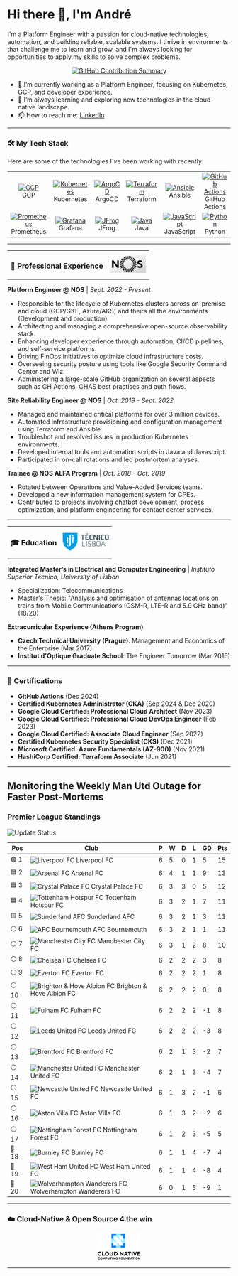 # Hi there 👋, I'm André

I'm a Platform Engineer with a passion for cloud-native technologies, automation, and building reliable, scalable systems. I thrive in environments that challenge me to learn and grow, and I'm always looking for opportunities to apply my skills to solve complex problems.

<p align="center">
  <a href="https://github.com/andregribeiro">
    <img src="https://github-profile-summary-cards.vercel.app/api/cards/profile-details?username=andregribeiro&theme=radical" alt="GitHub Contribution Summary" />
  </a>
</p>

- 🔭 I’m currently working as a Platform Engineer, focusing on Kubernetes, GCP, and developer experience.
- 🌱 I’m always learning and exploring new technologies in the cloud-native landscape.
- 📫 How to reach me: [LinkedIn](https://www.linkedin.com/in/andr%C3%A9--ribeiro/)

---

### 🛠️ My Tech Stack

Here are some of the technologies I've been working with recently:

<table>
  <tr>
    <td align="center" width="96">
      <a href="#-cloud--orchestration">
        <img src="https://cdn.jsdelivr.net/gh/devicons/devicon/icons/googlecloud/googlecloud-original.svg" width="48" height="48" alt="GCP" />
      </a>
      <br>GCP
    </td>
    <td align="center" width="96">
      <a href="#-cloud--orchestration">
        <img src="https://cdn.jsdelivr.net/gh/devicons/devicon/icons/kubernetes/kubernetes-plain.svg" width="48" height="48" alt="Kubernetes" />
      </a>
      <br>Kubernetes
    </td>
    <td align="center" width="96">
      <a href="#-cicd--devops">
        <img src="https://cdn.jsdelivr.net/gh/devicons/devicon/icons/argocd/argocd-original.svg" width="48" height="48" alt="ArgoCD" />
      </a>
      <br>ArgoCD
    </td>
    <td align="center" width="96">
      <a href="#-cloud--orchestration">
        <img src="https://cdn.jsdelivr.net/gh/devicons/devicon/icons/terraform/terraform-original.svg" width="48" height="48" alt="Terraform" />
      </a>
      <br>Terraform
    </td>
    <td align="center" width="96">
      <a href="#-cloud--orchestration">
        <img src="https://cdn.jsdelivr.net/gh/devicons/devicon/icons/ansible/ansible-original.svg" width="48" height="48" alt="Ansible" />
      </a>
      <br>Ansible
    </td>
     <td align="center" width="96">
      <a href="#-cicd--devops">
        <img src="https://cdn.jsdelivr.net/gh/devicons/devicon/icons/github/github-original.svg" width="48" height="48" alt="GitHub Actions" />
      </a>
      <br>GitHub Actions
    </td>
  </tr>
  <tr>
   <td align="center" width="96">
      <a href="#-observability">
        <img src="https://cdn.jsdelivr.net/gh/devicons/devicon/icons/prometheus/prometheus-original.svg" width="48" height="48" alt="Prometheus" />
      </a>
      <br>Prometheus
    </td>
    <td align="center" width="96">
      <a href="#-observability">
        <img src="https://cdn.jsdelivr.net/gh/devicons/devicon/icons/grafana/grafana-original.svg" width="48" height="48" alt="Grafana" />
      </a>
      <br>Grafana
    </td>
     <td align="center" width="96">
      <a href="#-cicd--devops">
        <img src="https://www.vectorlogo.zone/logos/jfrog/jfrog-icon.svg" width="48" height="48" alt="JFrog" />
      </a>
      <br>JFrog
    </td>
    <td align="center" width="96">
      <a href="#-programming">
        <img src="https://cdn.jsdelivr.net/gh/devicons/devicon/icons/java/java-original.svg" width="48" height="48" alt="Java" />
      </a>
      <br>Java
    </td>
    <td align="center" width="96">
      <a href="#-programming">
        <img src="https://cdn.jsdelivr.net/gh/devicons/devicon/icons/javascript/javascript-original.svg" width="48" height="48" alt="JavaScript" />
      </a>
      <br>JavaScript
    </td>
    <td align="center" width="96">
      <a href="#-programming">
        <img src="https://cdn.jsdelivr.net/gh/devicons/devicon/icons/python/python-original.svg" width="48" height="48" alt="Python" />
      </a>
      <br>Python
    </td>
  </tr>
</table>

---

<table>
  <tr>
    <td><h3>💼 Professional Experience</h3></td>
    <td align="right"><img src="images/nos_logo.png" alt="NOS Logo" height="40"/></td>
  </tr>
</table>

**Platform Engineer @ NOS** | *Sept. 2022 - Present*

- Responsible for the lifecycle of Kubernetes clusters across on-premise and cloud (GCP/GKE, Azure/AKS) and theirs all the environments (Development and production)
- Architecting and managing a comprehensive open-source observability stack.
- Enhancing developer experience through automation, CI/CD pipelines, and self-service platforms.
- Driving FinOps initiatives to optimize cloud infrastructure costs.
- Overseeing security posture using tools like Google Security Command Center and Wiz.
- Administering a large-scale GitHub organization on several aspects such as GH Actions, GHAS best practises and auth flows.

**Site Reliability Engineer @ NOS** | *Oct. 2019 - Sept. 2022*

- Managed and maintained critical platforms for over 3 million devices.
- Automated infrastructure provisioning and configuration management using Terraform and Ansible.
- Troubleshot and resolved issues in production Kubernetes environments.
- Developed internal tools and automation scripts in Java and Javascript.
- Participated in on-call rotations and led postmortem analyses.

**Trainee @ NOS ALFA Program** | *Oct. 2018 - Oct. 2019*

- Rotated between Operations and Value-Added Services teams.
- Developed a new information management system for CPEs.
- Contributed to projects involving chatbot development, process optimization, and platform engineering for contact center services.

---

<table>
  <tr>
    <td><h3>🎓 Education</h3></td>
    <td align="right"><img src="images/ist_logo.png" alt="IST Logo" height="40"/></td>
  </tr>
</table>

**Integrated Master’s in Electrical and Computer Engineering** | *Instituto Superior Técnico, University of Lisbon*

- Specialization: Telecommunications
- Master's Thesis: "Analysis and optimisation of antennas locations on trains from Mobile Communications (GSM-R, LTE-R and 5.9 GHz band)" (18/20)

**Extracurricular Experience (Athens Program)**
- **Czech Technical University (Prague)**: Management and Economics of the Enterprise (Mar 2017)
- **Institut d'Optique Graduate School**: The Engineer Tomorrow (Mar 2016)

---

### 📜 Certifications

- **GitHub Actions** (Dec 2024)
- **Certified Kubernetes Administrator (CKA)** (Sep 2024 & Dec 2020)
- **Google Cloud Certified: Professional Cloud Architect** (Nov 2023)
- **Google Cloud Certified: Professional Cloud DevOps Engineer** (Feb 2023)
- **Google Cloud Certified: Associate Cloud Engineer** (Sep 2022)
- **Certified Kubernetes Security Specialist (CKS)** (Dec 2021)
- **Microsoft Certified: Azure Fundamentals (AZ-900)** (Nov 2021)
- **HashiCorp Certified: Terraform Associate** (Jun 2021)

---


## Monitoring the Weekly Man Utd Outage for Faster Post-Mortems

### Premier League Standings

![Update Status](https://github.com/andregribeiro/andregribeiro/workflows/Update%20Premier%20League%20Standings/badge.svg)

<!-- STANDINGS:START -->

| Pos |  Club  | P | W | D | L | GD | Pts |
|-----|------|----|---|---|---|----|----|
|  🟢 1 | <img src="https://crests.football-data.org/64.png" alt="Liverpool FC" width="20" height="20"> Liverpool FC | 6 | 5 | 0 | 1 | 5 | 15 |
|  🟦 2 | <img src="https://crests.football-data.org/57.png" alt="Arsenal FC" width="20" height="20"> Arsenal FC | 6 | 4 | 1 | 1 | 9 | 13 |
|  🟦 3 | <img src="https://crests.football-data.org/354.png" alt="Crystal Palace FC" width="20" height="20"> Crystal Palace FC | 6 | 3 | 3 | 0 | 5 | 12 |
|  🟦 4 | <img src="https://crests.football-data.org/73.png" alt="Tottenham Hotspur FC" width="20" height="20"> Tottenham Hotspur FC | 6 | 3 | 2 | 1 | 7 | 11 |
|  🟨 5 | <img src="https://crests.football-data.org/71.png" alt="Sunderland AFC" width="20" height="20"> Sunderland AFC | 6 | 3 | 2 | 1 | 3 | 11 |
|  ⚪ 6 | <img src="https://crests.football-data.org/bournemouth.png" alt="AFC Bournemouth" width="20" height="20"> AFC Bournemouth | 6 | 3 | 2 | 1 | 1 | 11 |
|  ⚪ 7 | <img src="https://crests.football-data.org/65.png" alt="Manchester City FC" width="20" height="20"> Manchester City FC | 6 | 3 | 1 | 2 | 8 | 10 |
|  ⚪ 8 | <img src="https://crests.football-data.org/61.png" alt="Chelsea FC" width="20" height="20"> Chelsea FC | 6 | 2 | 2 | 2 | 3 | 8 |
|  ⚪ 9 | <img src="https://crests.football-data.org/62.png" alt="Everton FC" width="20" height="20"> Everton FC | 6 | 2 | 2 | 2 | 1 | 8 |
|  ⚪ 10 | <img src="https://crests.football-data.org/397.png" alt="Brighton & Hove Albion FC" width="20" height="20"> Brighton & Hove Albion FC | 6 | 2 | 2 | 2 | 0 | 8 |
|  ⚪ 11 | <img src="https://crests.football-data.org/63.png" alt="Fulham FC" width="20" height="20"> Fulham FC | 6 | 2 | 2 | 2 | -1 | 8 |
|  ⚪ 12 | <img src="https://crests.football-data.org/341.png" alt="Leeds United FC" width="20" height="20"> Leeds United FC | 6 | 2 | 2 | 2 | -3 | 8 |
|  ⚪ 13 | <img src="https://crests.football-data.org/402.png" alt="Brentford FC" width="20" height="20"> Brentford FC | 6 | 2 | 1 | 3 | -2 | 7 |
|  ⚪ 14 | <img src="https://crests.football-data.org/66.png" alt="Manchester United FC" width="20" height="20"> Manchester United FC | 6 | 2 | 1 | 3 | -4 | 7 |
|  ⚪ 15 | <img src="https://crests.football-data.org/67.png" alt="Newcastle United FC" width="20" height="20"> Newcastle United FC | 6 | 1 | 3 | 2 | -1 | 6 |
|  ⚪ 16 | <img src="https://crests.football-data.org/58.png" alt="Aston Villa FC" width="20" height="20"> Aston Villa FC | 6 | 1 | 3 | 2 | -2 | 6 |
|  ⚪ 17 | <img src="https://crests.football-data.org/351.png" alt="Nottingham Forest FC" width="20" height="20"> Nottingham Forest FC | 6 | 1 | 2 | 3 | -5 | 5 |
|  🔴 18 | <img src="https://crests.football-data.org/328.png" alt="Burnley FC" width="20" height="20"> Burnley FC | 6 | 1 | 1 | 4 | -7 | 4 |
|  🔴 19 | <img src="https://crests.football-data.org/563.png" alt="West Ham United FC" width="20" height="20"> West Ham United FC | 6 | 1 | 1 | 4 | -8 | 4 |
|  🔴 20 | <img src="https://crests.football-data.org/76.png" alt="Wolverhampton Wanderers FC" width="20" height="20"> Wolverhampton Wanderers FC | 6 | 0 | 1 | 5 | -9 | 1 |

<!-- STANDINGS:END -->

---
### ☁️ Cloud-Native & Open Source 4 the win

<p align="center">
  <a href="https://www.cncf.io/" target="_blank">
    <img src="images/cncf.png" alt="CNCF Logo" width="100"/>
  </a>
</p>

---